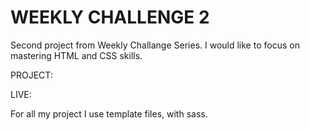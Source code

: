 # WEEKLY CHALLENGE 2

Second project from Weekly Challange Series. I would like to focus on mastering HTML and CSS skills.


PROJECT: 

LIVE:

For all my project I use template files, with sass.

